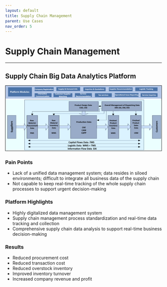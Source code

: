 ```yaml
---
layout: default
title: Supply Chain Management
parent: Use Cases
nav_order: 5
---
```


# Supply Chain Management

---

## Supply Chain Big Data Analytics Platform

![Supply Chain](./Supply_Chain.png)

### Pain Points

- Lack of a unified data management system; data resides in siloed environments; difficult to integrate all business data of the supply chain
- Not capable to keep real-time tracking of the whole supply chain processes to support urgent decision-making

### Platform Highlights

- Highly digitalized data management system
- Supply chain management process standardization and real-time data tracking and collection
- Comprehensive supply chain data analysis to support real-time business decision-making

### Results

- Reduced procurement cost
- Reduced transaction cost
- Reduced overstock inventory
- Improved inventory turnover
- Increased company revenue and profit
